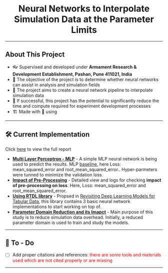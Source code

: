 <h1 align="center">Neural Networks to Interpolate Simulation Data at the Parameter Limits</h1>

---
## About This Project
- 👓 Supervised and developed under **Armament Research & Development Establishment, Pashan, Pune 411021, India**
- 🔭 The objective of the project is to determine whether neural networks can assist in analysis and simulation fields
- 🔮 The project aims to create a neural network pipeline to interpolate simulation data
- 🌱 If successful, this project has the potential to significantly reduce the time and compute required for experiment development processes
- 🏗️ Made with 💖 using <img height="16" width="16" src="https://cdn.simpleicons.org/pytorch" style="vertical-align: bottom;"/>

---

## 🛠 Current Implementation

Click [here](https://drive.google.com/file/d/1u9z6Zxgk464QYY0wvhRYTOYetUc8E7N2/view?usp=share_link) to view the full report

- **[Multi Layer Perceptron - MLP](LINK)** - A simple MLP neural network is being used to predict the results. MLP [baseline](https://wandb.ai/wrongcolor/HVIS_Baseline?workspace=user-wrongcolor), here Loss: mean_squared_error and root_mean_squared_error.. Hyper-parmeters were tunned to minimize the validation loss.
- **[Impact of Pre-Processing](https://wandb.ai/wrongcolor/HVIS_PreProcessingCheck?workspace=user-wrongcolor)** - Detailed view and logs for checking **impact of pre-processing on loss**. Here, Loss: mean_squared_error and root_mean_squared_error.
- **[Using RTDL library](https://github.com/Yura52/rtdl)** - Propsed in [Revisiting Deep Learning Models for Tabular Data](https://arxiv.org/abs/2106.11959), this library contains 3 basic neural network implementations to start working on top of.
- **[Parameter Domain Reduction and its Imapct](https://wandb.ai/wrongcolor/param_domain?workspace=user-wrongcolor)** - Main purpose of this study is to reduce simulation data overhead. Initially, a reduced parameter domain is used to train and study the models.

<!-- ## 📊 Stats -->

---

## 💪 To - Do

- [ ] Add proper citations and references:
<span style="color:red;">there are some tools and materials used which are not cited properly or are missing</span>
---